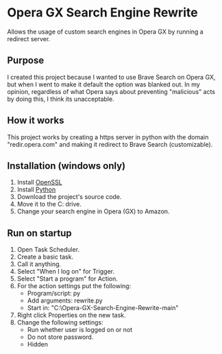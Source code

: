 # Opera GX Search Engine Rewrite
Allows the usage of custom search engines in Opera GX by running a redirect server.

## Purpose
I created this project because I wanted to use Brave Search on Opera GX, but when I went to make it default the option was blanked out. In my opinion, regardless of what Opera says about preventing "malicious" acts by doing this, I think its unacceptable.

## How it works
This project works by creating a https server in python with the domain "redir.opera.com" and making it redirect to Brave Search (customizable). 

## Installation (windows only)
1. Install [OpenSSL](https://slproweb.com/download/Win64OpenSSL-3_0_2.exe)
2. Install [Python](https://www.python.org/ftp/python/3.10.4/python-3.10.4-amd64.exe)
3. Download the project's source code.
4. Move it to the C: drive.
5. Change your search engine in Opera (GX) to Amazon.

## Run on startup
1. Open Task Scheduler.
2. Create a basic task.
3. Call it anything.
4. Select "When I log on" for Trigger.
5. Select "Start a program" for Action.
6. For the action settings put the following:
   - Program/script: py
   - Add arguments: rewrite.py
   - Start in: "C:\Opera-GX-Search-Engine-Rewrite-main"
7. Right click Properties on the new task.
8. Change the following settings:
   - Run whether user is logged on or not
   - Do not store password.
   - Hidden
